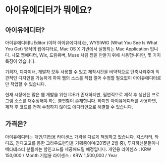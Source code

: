 # 아이유에디터가 뭐에요?

## 아이유에디터?
아이유에디터IUEditor (이하 아이유에디터)는, WYSIWIG (What You See Is What You Get) 방식의 웹에디터로, Mac OS X 기반에서 실행되는 Mac Application 입니다.
나모 웹에디터, Wix, 드림위버, Muse 처럼 웹을 만들기 위해 사용합니다만, 몇 가지 특징이 있습니다.
 
기획자, 디자이너, 개발자 모두 사용할 수 있고
제작시간을 비약적으로 단축시켜주며
직관적인 디자인을 가능하게 하여
웹의 소스를 직접 열어 수정할 필요없이 아이유에디터로만 작업할 수 있습니다.
 
 현재 시장에는 많은 웹 개발을 위한 IDE가 존재하지만, 필연적으로 제작 후 생산된 프로그램 소스를 재수정해야 하는 불편함이 존재합니다.
하지만 아이유에디터를 사용하면, 제작 후 코드를 전혀 수정하지 않아도 에디터만으로 해결할 수 있습니다. 

## 가격은?
아이유에디터는 개인/기업용 라이센스 가격을 다르게 책정하고 있습니다.
킥스타터, 와디즈, 인디고고를 통한 크라우드펀딩을 기획중이며(2015년 2월 중), 투자하신분들이나 베타테스터 분들께는 할인코드를 제공해드릴 예정입니다.
개인용 라이센스 : KRW 150,000 / Month
기업용 라이센스 : KRW 1,500,000 / Year
